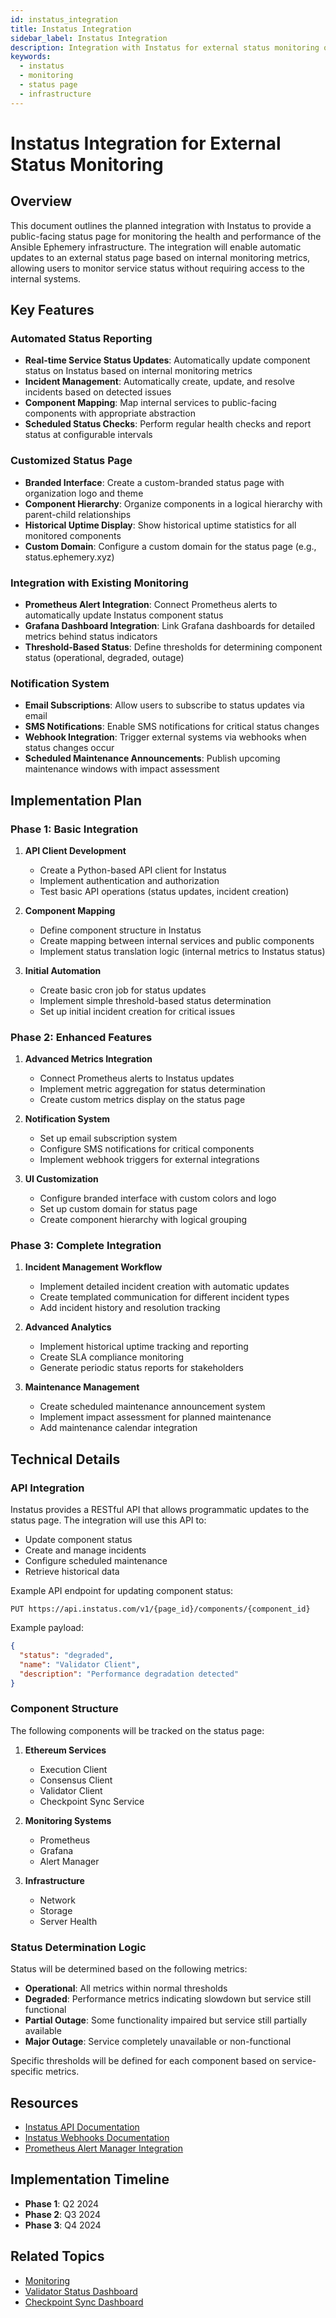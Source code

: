 ```yaml
---
id: instatus_integration
title: Instatus Integration
sidebar_label: Instatus Integration
description: Integration with Instatus for external status monitoring of Ephemery infrastructure
keywords:
  - instatus
  - monitoring
  - status page
  - infrastructure
---
```


# Instatus Integration for External Status Monitoring

## Overview

This document outlines the planned integration with Instatus to provide a public-facing status page for monitoring the health and performance of the Ansible Ephemery infrastructure. The integration will enable automatic updates to an external status page based on internal monitoring metrics, allowing users to monitor service status without requiring access to the internal systems.

## Key Features

### Automated Status Reporting

- **Real-time Service Status Updates**: Automatically update component status on Instatus based on internal monitoring metrics
- **Incident Management**: Automatically create, update, and resolve incidents based on detected issues
- **Component Mapping**: Map internal services to public-facing components with appropriate abstraction
- **Scheduled Status Checks**: Perform regular health checks and report status at configurable intervals

### Customized Status Page

- **Branded Interface**: Create a custom-branded status page with organization logo and theme
- **Component Hierarchy**: Organize components in a logical hierarchy with parent-child relationships
- **Historical Uptime Display**: Show historical uptime statistics for all monitored components
- **Custom Domain**: Configure a custom domain for the status page (e.g., status.ephemery.xyz)

### Integration with Existing Monitoring

- **Prometheus Alert Integration**: Connect Prometheus alerts to automatically update Instatus component status
- **Grafana Dashboard Integration**: Link Grafana dashboards for detailed metrics behind status indicators
- **Threshold-Based Status**: Define thresholds for determining component status (operational, degraded, outage)

### Notification System

- **Email Subscriptions**: Allow users to subscribe to status updates via email
- **SMS Notifications**: Enable SMS notifications for critical status changes
- **Webhook Integration**: Trigger external systems via webhooks when status changes occur
- **Scheduled Maintenance Announcements**: Publish upcoming maintenance windows with impact assessment

## Implementation Plan

### Phase 1: Basic Integration

1. **API Client Development**
   - Create a Python-based API client for Instatus
   - Implement authentication and authorization
   - Test basic API operations (status updates, incident creation)

2. **Component Mapping**
   - Define component structure in Instatus
   - Create mapping between internal services and public components
   - Implement status translation logic (internal metrics to Instatus status)

3. **Initial Automation**
   - Create basic cron job for status updates
   - Implement simple threshold-based status determination
   - Set up initial incident creation for critical issues

### Phase 2: Enhanced Features

1. **Advanced Metrics Integration**
   - Connect Prometheus alerts to Instatus updates
   - Implement metric aggregation for status determination
   - Create custom metrics display on the status page

2. **Notification System**
   - Set up email subscription system
   - Configure SMS notifications for critical components
   - Implement webhook triggers for external integrations

3. **UI Customization**
   - Configure branded interface with custom colors and logo
   - Set up custom domain for status page
   - Create component hierarchy with logical grouping

### Phase 3: Complete Integration

1. **Incident Management Workflow**
   - Implement detailed incident creation with automatic updates
   - Create templated communication for different incident types
   - Add incident history and resolution tracking

2. **Advanced Analytics**
   - Implement historical uptime tracking and reporting
   - Create SLA compliance monitoring
   - Generate periodic status reports for stakeholders

3. **Maintenance Management**
   - Create scheduled maintenance announcement system
   - Implement impact assessment for planned maintenance
   - Add maintenance calendar integration

## Technical Details

### API Integration

Instatus provides a RESTful API that allows programmatic updates to the status page. The integration will use this API to:

- Update component status
- Create and manage incidents
- Configure scheduled maintenance
- Retrieve historical data

Example API endpoint for updating component status:

```
PUT https://api.instatus.com/v1/{page_id}/components/{component_id}
```

Example payload:

```json
{
  "status": "degraded",
  "name": "Validator Client",
  "description": "Performance degradation detected"
}
```

### Component Structure

The following components will be tracked on the status page:

1. **Ethereum Services**
   - Execution Client
   - Consensus Client
   - Validator Client
   - Checkpoint Sync Service

2. **Monitoring Systems**
   - Prometheus
   - Grafana
   - Alert Manager

3. **Infrastructure**
   - Network
   - Storage
   - Server Health

### Status Determination Logic

Status will be determined based on the following metrics:

- **Operational**: All metrics within normal thresholds
- **Degraded**: Performance metrics indicating slowdown but service still functional
- **Partial Outage**: Some functionality impaired but service still partially available
- **Major Outage**: Service completely unavailable or non-functional

Specific thresholds will be defined for each component based on service-specific metrics.

## Resources

- [Instatus API Documentation](https://instatus.com/help/api)
- [Instatus Webhooks Documentation](https://instatus.com/help/webhooks)
- [Prometheus Alert Manager Integration](https://prometheus.io/docs/alerting/latest/configuration/)

## Implementation Timeline

- **Phase 1**: Q2 2024
- **Phase 2**: Q3 2024
- **Phase 3**: Q4 2024

## Related Topics

- [Monitoring](./MONITORING.md)
- [Validator Status Dashboard](./VALIDATOR_STATUS_DASHBOARD.md)
- [Checkpoint Sync Dashboard](./CHECKPOINT_SYNC_DASHBOARD.md) 